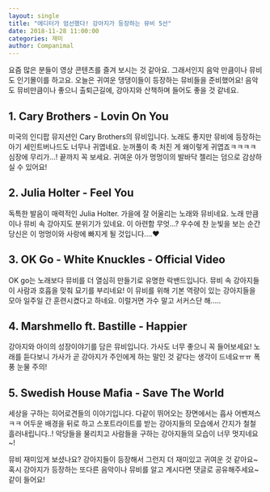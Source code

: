 ```yaml
---
layout: single
title: "에디터가 엄선했다! 강아지가 등장하는 뮤비 5선"
date: 2018-11-28 11:00:00
categories: 재미
author: Companimal
---
```


요즘 많은 분들이 영상 콘텐츠를 즐겨 보시는 것 같아요. 그래서인지 음악 만큼이나 뮤비도 인기몰이를 하고요. 오늘은 귀여운 댕댕이들이 등장하는 뮤비들을 준비했어요! 음악도 뮤비만큼이나 좋으니 출퇴근길에, 강아지와 산책하며 들어도 좋을 것 같네요.

## 1. Cary Brothers - Lovin On You

미국의 인디팝 뮤지션인 Cary Brothers의 뮤비입니다. 노래도 좋지만 뮤비에 등장하는 아기 세인트버나드도 너무나 귀엽네요. 눈꺼풀이 축 처진 게 왜이렇게 귀엽죠ㅋㅋㅋㅋ 심장에 무리가...! 끝까지 꼭 보세요. 귀여운 아가 멍멍이의 발바닥 젤리는 덤으로 감상하실 수 있어요!

## 2. Julia Holter - Feel You

독특한 발음이 매력적인 Julia Holter. 가을에 잘 어울리는 노래와 뮤비네요. 노래 만큼이나 뮤비 속 강아지도 분위기가 있네요. 이 아련함 무엇...? 우수에 찬 눈빛을 보는 순간 당신은 이 멍멍이와 사랑에 빠지게 될 것입니다....❤︎

## 3. OK Go - White Knuckles - Official Video

OK go는 노래보다 뮤비를 더 열심히 만들기로 유명한 락밴드입니다. 뮤비 속 강아지들이 사람과 호흡을 맞춰 묘기를 부리네요! 이 뮤비를 위해 기본 역량이 있는 강아지들을 모아 일주일 간 훈련시켰다고 하네요. 이럴거면 가수 말고 서커스단 해.....

## 4. Marshmello ft. Bastille - Happier

강아지와 아이의 성장이야기를 담은 뮤비입니다. 가사도 너무 좋으니 꼭 들어보세요! 노래를 듣다보니 가사가 곧 강아지가 주인에게 하는 말인 것 같다는 생각이 드네요ㅠㅠ 폭풍 눈물 주의!

## 5. Swedish House Mafia - Save The World

세상을 구하는 히어로견들의 이야기입니다. 다같이 뛰어오는 장면에서는 흡사 어벤져스ㅋㅋ 어두운 배경을 뒤로 하고 스포트라이트를 받는 강아지들의 모습에서 간지가 철철 흘러내립니다..! 악당들을 물리치고 사람들을 구하는 강아지들의 모습이 너무 멋지네요~!

뮤비 재미있게 보셨나요? 강아지들이 등장해서 그런지 더 재미있고 귀여운 것 같아요~ 혹시 강아지가 등장하는 또다른 음악이나 뮤비를 알고 계시다면 댓글로 공유해주세요~ 같이 들어요!
